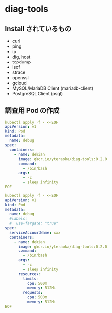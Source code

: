 # diag-tools

## Install されているもの

- curl
- ping
- ip
- dig, host
- tcpdump
- lsof
- strace
- openssl
- gcloud
- MySQL/MariaDB Client (mariadb-client)
- PostgreSQL Client (psql)

## 調査用 Pod の作成

```yaml
kubectl apply -f - <<EOF
apiVersion: v1
kind: Pod
metadata:
  name: debug
spec:
  containers:
    - name: debian
      image: ghcr.io/yteraoka/diag-tools:0.2.0
      command:
        - /bin/bash
      args:
        - -c
        - sleep infinity
EOF
```

```yaml
kubectl apply -f - <<EOF
apiVersion: v1
kind: Pod
metadata:
  name: debug
  #labels:
  #  use-fargate: "true"
spec:
  serviceAccountName: xxx
  containers:
    - name: debian
      image: ghcr.io/yteraoka/diag-tools:0.2.0
      command:
        - /bin/bash
      args:
        - -c
        - sleep infinity
      resources:
        limits:
          cpu: 500m
          memory: 512Mi
        requests:
          cpu: 500m
          memory: 512Mi
EOF
```
